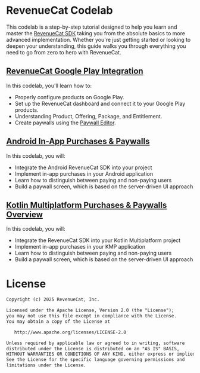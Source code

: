 # RevenueCat Codelab

This codelab is a step-by-step tutorial designed to help you learn and master the [RevenueCat SDK](https://www.revenuecat.com/docs/welcome/overview) taking you from the absolute basics to more advanced implementation. Whether you're just getting started or looking to deepen your understanding, this guide walks you through everything you need to go from zero to hero with RevenueCat.

## [RevenueCat Google Play Integration](https://revenuecat.github.io/codelab/google-play/codelab-1-google-play-integration/index.html#0)

In this codelab, you'll learn how to:

- Properly configure products on Google Play.
- Set up the RevenueCat dashboard and connect it to your Google Play products.
- Understanding Product, Offering, Package, and Entitlement.
- Create paywalls using the [Paywall Editor](https://www.revenuecat.com/docs/tools/paywalls/creating-paywalls#using-the-editor).

## [Android In-App Purchases & Paywalls](https://revenuecat.github.io/codelab/android/codelab-2-android-sdk/index.html#0)

In this codelab, you will:

- Integrate the Android RevenueCat SDK into your project
- Implement in-app purchases in your Android application
- Learn how to distinguish between paying and non-paying users
- Build a paywall screen, which is based on the server-driven UI approach

## [Kotlin Multiplatform Purchases & Paywalls Overview](https://revenuecat.github.io/codelab/kmp/codelab-3-kmp-sdk/index.html#0)

In this codelab, you will:

- Integrate the RevenueCat SDK into your Kotlin Multiplatform project
- Implement in-app purchases in your KMP application
- Learn how to distinguish between paying and non-paying users
- Build a paywall screen, which is based on the server-driven UI approach

# License
```xml
Copyright (c) 2025 RevenueCat, Inc.

Licensed under the Apache License, Version 2.0 (the "License");
you may not use this file except in compliance with the License.
You may obtain a copy of the License at

   http://www.apache.org/licenses/LICENSE-2.0

Unless required by applicable law or agreed to in writing, software
distributed under the License is distributed on an "AS IS" BASIS,
WITHOUT WARRANTIES OR CONDITIONS OF ANY KIND, either express or implied.
See the License for the specific language governing permissions and
limitations under the License.
```
